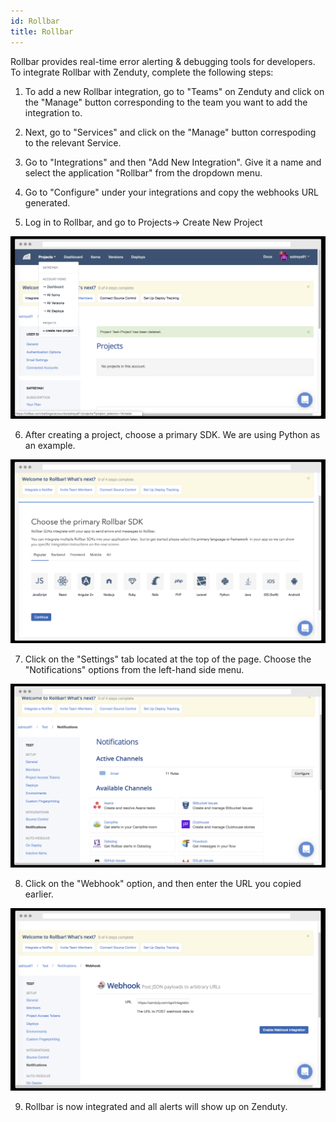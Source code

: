 ```yaml
---
id: Rollbar
title: Rollbar
---
```

Rollbar provides real-time error alerting & debugging tools for developers. To integrate Rollbar with Zenduty, complete the following steps:

1. To add a new Rollbar integration, go to "Teams" on Zenduty and click on the "Manage" button corresponding to the team you want to add the integration to.

2. Next, go to "Services" and click on the "Manage" button correspoding to the relevant Service.

3. Go to "Integrations" and then "Add New Integration". Give it a name and select the application "Rollbar" from the dropdown menu.

4. Go to "Configure" under your integrations and copy the webhooks URL generated. 

5. Log in to Rollbar, and go to Projects-> Create New Project

![](/img/Integrations/Rollbar/1.png)

6. After creating a project, choose a primary SDK. We are using Python as an example. 

![](/img/Integrations/Rollbar/2.png)

7. Click on the "Settings" tab located at the top of the page. Choose the "Notifications" options from the left-hand side menu.

![](/img/Integrations/Rollbar/3.png)

8. Click on the "Webhook" option, and then enter the URL you copied earlier.

![](/img/Integrations/Rollbar/4.png)

9. Rollbar is now integrated and all alerts will show up on Zenduty.

